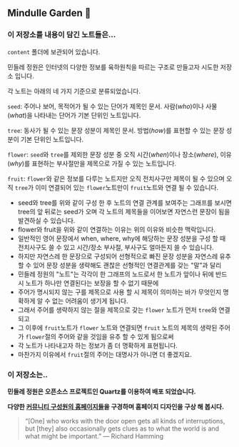 ## Mindulle Garden 🎉
### 이 저장소를 내용이 담긴 노트들은...
`content` 폴더에 보관되어 있습니다.

민들레 정원은 인터넷의 다양한 정보를 육하원칙을 따르는 구조로 만들고자 시도한 저장소 입니다.

각 노트는 아래의 네 가지 기준으로 분류되었습니다.

`seed`: 주어나 보어, 목적어가 될 수 있는 단어가 제목인 문서. 사람(*who*)이나 사물(*what*)을 나타내는 단어가 기본 단위인 노트입니다.

`tree`: 동사가 될 수 있는 문장 성분이 제목인 문서. 방법(*how*)를 표현할 수 있는 문장 성분이 기본 단위인 노트입니다.

`flower`: `seed`와 `tree`를 제외한 문장 성분 중 오직 시간(*when*)이나 장소(*where*), 이유(*why*)를
표현하는 부사절만을 제목으로 가질 수 있는 노트입니다.

`fruit`: `flower`와 같은 정보를 다루는 노트지만 오직 전치사구만 제목이 될 수 있으며 오직 `tree`가 이미 연결되어 있는 `flower`노트만이 `fruit`노트와 연결 될 수 있습니다.

 - seed와 tree를 위와 같이 구성 한 후 노트의 연결 관계를 보여주는 그래프를 보시면 tree의 앞 뒤로는 seed가 오며 각 노트의 제목들을 이어보면 자연스런 문장이 됨을 발견하실 수 있습니다.
- flower와 fruit을 위와 같이 연결하는 이유는 위의 이유와 비슷한 맥락입니다.
- 일반적인 영어 문장에서 when, where, why에 해당하는 문장 성분을 구성 할 때 전치사구도 쓸 수 있고 시간/장소 부사절, 부사구도 얼마든지 쓸 수 있습니다.
- 하지만 자연스레 한 문장으로 구성되어 선형적으로 빠진 문장 성분을 자연스레 유추 할 수 있어 문장 성분을 생략해도 괜찮은 선형적인 연결관계를 갖는 "말"과 달리
- 민들레 정원의 "노트"는 각각이 한 그래프의 노드로서 한 노트가 앞이나 뒤에 반드시 노트가 하나만 연결된다는 보장을 할 수 없기 때문에
- 주어가 명시되지 않는 구를 제목으로 사용 할 시 제목이 의미하는 바가 무엇인지 명확하게 알 수 없는 어려움이 생기게 됩니다.
- 그래서 주어를 생략하지 않는 절을 제목으로 갖는 `flower` 노트가 먼저 `tree`와 연결되고
- 그 이후에 `fruit`노트가 `flower` 노트와 연결되면 `fruit` 노트의 제목의 생략된 주어가 `flower`절의 주어와 같을 것임을 유추 할 수 있게 됨으로써
- 각 노트가 나타내고자 하는 정보가 좀 더 명확하게 표현됩니다.
- 마찬가지 이유에서 `fruit`절의 주어는 대명사가 아니면 더 좋겠지요.



### 이 저장소는..

**민들레 정원은 오픈소스 프로젝트인 Quartz를 이용하여 배포 되었습니다.**

**다양한 [커뮤니티 구성원의 홈페이지들](https://quartz.jzhao.xyz/notes/showcase/)을 구경하며 홈페이지 디자인을 구상 해 봅시다.**

> “[One] who works with the door open gets all kinds of interruptions, but [they] also occasionally gets clues as to what the world is and what might be important.” — Richard Hamming
